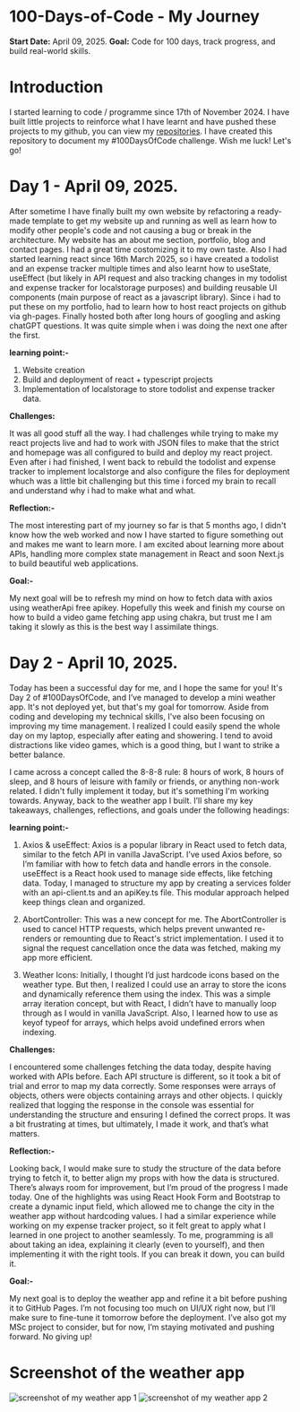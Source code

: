 # 100-Days-of-Code - My Journey

**Start Date:** April 09, 2025.
**Goal:** Code for 100 days, track progress, and build real-world skills.

# Introduction 

I started learning to code / programme since 17th of November 2024. I have built little projects to reinforce what I have learnt and have pushed these projects to my github, you can view my <a href='https://github.com/decencyokobia?tab=repositories' target='_blank' title="decency's github repositories">repositories</a>. I have created this repository to document my #100DaysOfCode challenge. Wish me luck! Let's go!

# Day 1 - April 09, 2025.

After sometime I have finally built my own website by refactoring a ready-made template to get my website up and running as well as learn how to modify other people's code and not causing a bug or break in the architecture. My website has an about me section, portfolio, blog and contact pages. I had a great time costomizing it to my own taste. Also I had started learning react since 16th March 2025, so i have created a todolist and an expense tracker multiple times and also learnt how to useState, useEffect (but likely in API request and also tracking changes in my todolist and expense tracker for localstorage purposes) and building reusable UI components (main purpose of react as a javascript library). Since i had to put these on my portfolio, had to learn how to host react projects on github via gh-pages. Finally hosted both after long hours of googling and asking chatGPT questions. It was quite simple when i was doing the next one after the first. 

**learning point:-** 

1. Website creation
2. Build and deployment of react + typescript projects
3. Implementation of localstorage to store todolist and expense tracker data.

**Challenges:**

It was all good stuff all the way. I had challenges while trying to make my react projects live and had to work with JSON files to make that the strict and homepage was all configured to build and deploy my react project. Even after i had finished, I went back to rebuild the todolist and expense tracker to implement localstorge and also configure the files for deployment whuch was a little bit challenging but this time i forced my brain to recall and understand why i had to make what and what. 

**Reflection:-** 

The most interesting part of my journey so far is that 5 months ago, I didn't know how the web worked and now I have started to figure something out and makes me want to learn more. I am excited about learning more about APIs, handling more complex state management in React and soon Next.js to build beautiful web applications.

**Goal:-**

My next goal will be to refresh my mind on how to fetch data with axios using weatherApi free apikey. Hopefully this week and finish my course on how to build a video game fetching app using chakra, but trust me I am taking it slowly as this is the best way I assimilate things.


# Day 2 - April 10, 2025.

Today has been a successful day for me, and I hope the same for you! It's Day 2 of #100DaysOfCode, and I’ve managed to develop a mini weather app. It's not deployed yet, but that's my goal for tomorrow. Aside from coding and developing my technical skills, I've also been focusing on improving my time management. I realized I could easily spend the whole day on my laptop, especially after eating and showering. I tend to avoid distractions like video games, which is a good thing, but I want to strike a better balance.

I came across a concept called the 8-8-8 rule: 8 hours of work, 8 hours of sleep, and 8 hours of leisure with family or friends, or anything non-work related. I didn't fully implement it today, but it's something I'm working towards. Anyway, back to the weather app I built. I’ll share my key takeaways, challenges, reflections, and goals under the following headings:

**learning point:-** 

1. Axios & useEffect:
Axios is a popular library in React used to fetch data, similar to the fetch API in vanilla JavaScript. I’ve used Axios before, so I’m familiar with how to fetch data and handle errors in the console. useEffect is a React hook used to manage side effects, like fetching data. Today, I managed to structure my app by creating a services folder with an api-client.ts and an apiKey.ts file. This modular approach helped keep things clean and organized.

2. AbortController:
This was a new concept for me. The AbortController is used to cancel HTTP requests, which helps prevent unwanted re-renders or remounting due to React's strict implementation. I used it to signal the request cancellation once the data was fetched, making my app more efficient.

3. Weather Icons:
Initially, I thought I’d just hardcode icons based on the weather type. But then, I realized I could use an array to store the icons and dynamically reference them using the index. This was a simple array iteration concept, but with React, I didn’t have to manually loop through as I would in vanilla JavaScript. Also, I learned how to use as keyof typeof for arrays, which helps avoid undefined errors when indexing.
   
**Challenges:**

I encountered some challenges fetching the data today, despite having worked with APIs before. Each API structure is different, so it took a bit of trial and error to map my data correctly. Some responses were arrays of objects, others were objects containing arrays and other objects. I quickly realized that logging the response in the console was essential for understanding the structure and ensuring I defined the correct props. It was a bit frustrating at times, but ultimately, I made it work, and that’s what matters. 

**Reflection:-** 

Looking back, I would make sure to study the structure of the data before trying to fetch it, to better align my props with how the data is structured. There’s always room for improvement, but I’m proud of the progress I made today. One of the highlights was using React Hook Form and Bootstrap to create a dynamic input field, which allowed me to change the city in the weather app without hardcoding values. I had a similar experience while working on my expense tracker project, so it felt great to apply what I learned in one project to another seamlessly. To me, programming is all about taking an idea, explaining it clearly (even to yourself), and then implementing it with the right tools. If you can break it down, you can build it.

**Goal:-**

My next goal is to deploy the weather app and refine it a bit before pushing it to GitHub Pages. I’m not focusing too much on UI/UX right now, but I’ll make sure to fine-tune it tomorrow before the deployment. I’ve also got my MSc project to consider, but for now, I’m staying motivated and pushing forward. No giving up!

# Screenshot of the weather app
<img src='/images/Screenshot 1.png' alt='screenshot of my weather app 1'>
<img src='/images/Screenshot 2.png' alt='screenshot of my weather app 2'>